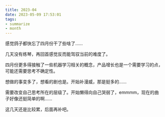 ```yaml
---
title: 2023-04
date: 2023-05-09 17:53:01
tags:
- summarize
- month
---
```


感觉鸽子都快忘了四月份干了些啥了……

几天没有练琴，再回首感觉反而能驾驭当前的难度了。

四月份更多得接触了一些机器学习相关的概念，产品增长也是一个需要学习的点，可能还需要思考不确定性。

想做的事变多了，想看的剧也是。开始补漫威，那是挺多的……

需要改变自己思考所在的层级了。开始懒得向自己哭弱了，emmmm，现在的曲子好像还挺简单的啊……

这几天还是比较累，后面再补吧。
